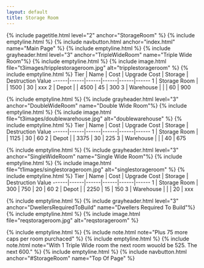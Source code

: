 ```yaml
---
layout: default
title: Storage Room
---
```

{% include pagetitle.html level="2" anchor="StorageRoom" %}
{% include emptyline.html %}
{% include navbutton.html anchor="index.html" name="Main Page" %}
{% include emptyline.html %}
{% include grayheader.html level="3" anchor="TripleWideRoom" name="Triple Wide Room"%}
{% include emptyline.html %}
{% include image.html file="t3images/tripplestorageroom.jpg" alt="tripplestorageroom" %}
{% include emptyline.html %}
Tier | Name | Cost | Upgrade Cost | Storage | Destruction Value
------|------|------|------|------|------
1 | Storage Room | | 1500 | 30 | xxx
2 | Depot | | 4500 | 45 | 300
3 | Warehouse | | | 60 | 900

{% include emptyline.html %}
{% include grayheader.html level="3" anchor="DoubleWideRoom" name="Double Wide Room"%}
{% include emptyline.html %}
{% include image.html file="t3images/doublewarehouse.jpg" alt="doublewarehouse" %}
{% include emptyline.html %}
Tier | Name | Cost | Upgrade Cost | Storage | Destruction Value
------|------|------|------|------|------
1 | Storage Room | | 1125 | 30 | 60
2 | Depot | | 3375 | 30 | 225
3 | Warehouse | |  | 40 | 675

{% include emptyline.html %}
{% include grayheader.html level="3" anchor="SingleWideRoom" name="Single Wide Room"%}
{% include emptyline.html %}
{% include image.html file="t1images/singlestorageroom.jpg" alt="singlestorageroom" %}
{% include emptyline.html %}
Tier | Name | Cost | Upgrade Cost | Storage | Destruction Value
------|------|------|------|------|------
1 | Storage Room | 300 | 750 | 20 | 60
2 | Depot | | 2250 | 15 | 150
3 | Warehouse | | | 20 | xxx

{% include emptyline.html %}
{% include grayheader.html level="3" anchor="DwellersRequiredToBuild" name="Dwellers Required To Build"%}
{% include emptyline.html %}
{% include image.html file="reqstorageroom.jpg" alt="reqstorageroom" %}

{% include emptyline.html %}
{% include note.html note="Plus 75 more caps per room purchaced" %}
{% include emptyline.html %}
{% include note.html note="With 1 Triple Wide room the next room wouold be 525. The next 600." %}
{% include emptyline.html %}
{% include navbutton.html anchor="#StorageRoom" name="Top Of Page" %}
